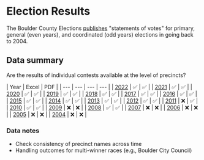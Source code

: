 # Election Results
The Boulder County Elections [publishes](https://bouldercounty.gov/elections/by-year/) "statements of votes" for primary, general (even years), and coordinated (odd years) elections in going back to 2004. 

## Data summary
Are the results of individual contests available at the level of precincts?

| Year | Excel | PDF |
| --- | --- | --- | --- |
| [2022](https://bouldercounty.gov/elections/by-year/2022-election/) | :white_check_mark: | :white_check_mark: |
| [2021](https://bouldercounty.gov/elections/by-year/2021-election/) | :white_check_mark: | :white_check_mark: |
| [2020](https://bouldercounty.gov/elections/by-year/2020-election/) | :white_check_mark: | :white_check_mark: |
| [2019](https://bouldercounty.gov/elections/by-year/2019-election/) | :white_check_mark: | :white_check_mark: |
| [2018](https://bouldercounty.gov/elections/by-year/2018-election/) | :white_check_mark: | :white_check_mark: |
| [2017](https://bouldercounty.gov/elections/by-year/2017-election/) | :white_check_mark: | :white_check_mark: |
| [2016](https://bouldercounty.gov/elections/by-year/2016-election/) | :white_check_mark: | :white_check_mark: |
| [2015](https://bouldercounty.gov/elections/by-year/2015-election/) | :white_check_mark: | :white_check_mark: |
| [2014](https://bouldercounty.gov/elections/by-year/2014-election/) | :white_check_mark: | :white_check_mark: |
| [2013](https://bouldercounty.gov/elections/by-year/2013-election/) | :white_check_mark: | :white_check_mark: |
| [2012](https://bouldercounty.gov/elections/by-year/2012-election/) | :white_check_mark: | :white_check_mark: |
| [2011](https://bouldercounty.gov/elections/by-year/2011-election/) | :x: | :white_check_mark: |
| [2010](https://bouldercounty.gov/elections/by-year/2010-election/) | :white_check_mark: | :white_check_mark: |
| [2009](https://bouldercounty.gov/elections/by-year/2009-election/) | :x: | :x: |
| [2008](https://bouldercounty.gov/elections/by-year/2008-election/) | :white_check_mark: | :white_check_mark: |
| [2007](https://bouldercounty.gov/elections/by-year/2007-election/) | :x: | :x: | 
| [2006](https://bouldercounty.gov/elections/by-year/2006-election/) | :x: | :x: | 
| [2005](https://bouldercounty.gov/elections/by-year/2005-election/) | :x: | :x: | 
| [2004](https://bouldercounty.gov/elections/by-year/2004-election/) | :x: | :x: | 

### Data notes
* Check consistency of precinct names across time
* Handling outcomes for multi-winner races (e.g., Boulder City Council)
